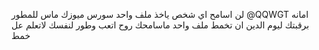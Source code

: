 لن اسامح اي شخص ياخذ ملف واحد سورس ميوزك ماس للمطور @QQWGT
امانه برقبتك ليوم الدين ان تخمط ملف واحد ماسامحك روح اتعب وطور لنفسك لاتعلم عل خمط
